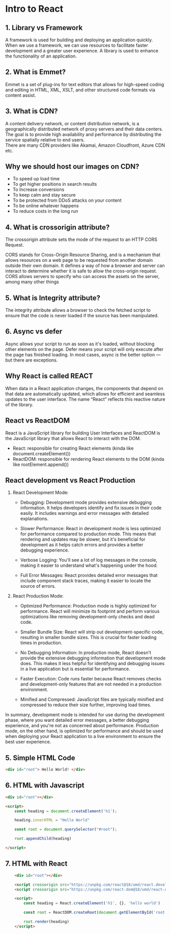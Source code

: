 # Intro to React

## 1. Library vs Framework

A framework is used for building and deploying an application quickly. When we use a framework, we can use resources to facilitate faster development and a greater user experience. A library is used to enhance the functionality of an application.

## 2. What is Emmet?

Emmet is a set of plug-ins for text editors that allows for high-speed coding and editing in HTML, XML, XSLT, and other structured code formats via content assist.

## 3. What is CDN?

A content delivery network, or content distribution network, is a geographically distributed network of proxy servers and their data centers. The goal is to provide high availability and performance by distributing the service spatially relative to end users.  
There are many CDN providers like Akamai, Amazon Cloudfront, Azure CDN etc.

## Why we should host our images on CDN?

* To speed up load time
* To get higher positions in search results
* To Increase conversions
* To keep calm and stay secure
* To be protected from DDoS attacks on your content
* To be online whatever happens
* To reduce costs in the long run

## 4. What is crossorigin attribute?

The crossorigin attribute sets the mode of the request to an HTTP CORS Request.  

CORS stands for Cross-Origin Resource Sharing, and is a mechanism that allows resources on a web page to be requested from another domain outside their own domain. It defines a way of how a browser and server can interact to determine whether it is safe to allow the cross-origin request. CORS allows servers to specify who can access the assets on the server, among many other things

## 5. What is Integrity attribute?

The integrity attribute allows a browser to check the fetched script to ensure that the code is never loaded if the source has been manipulated.

## 6. Async vs defer

Async allows your script to run as soon as it's loaded, without blocking other elements on the page. Defer means your script will only execute after the page has finished loading. In most cases, async is the better option — but there are exceptions.

## Why React is called REACT

When data in a React application changes, the components that depend on that data are automatically updated, which allows for efficient and seamless updates to the user interface. The name “React” reflects this reactive nature of the library.

## React vs ReactDOM

React is a JavaScript library for building User Interfaces and ReactDOM is the JavaScript library that allows React to interact with the DOM.

* React: responsible for creating React elements (kinda like document.createElement())
* ReactDOM: responsible for rendering React elements to the DOM (kinda like rootElement.append())

## React development vs React Production

1. React Development Mode:

    * Debugging: Development mode provides extensive debugging information. It helps developers identify and fix issues in their code easily. It includes warnings and error messages with detailed explanations.

    * Slower Performance: React in development mode is less optimized for performance compared to production mode. This means that rendering and updates may be slower, but it's beneficial for development as it helps catch errors and provides a better debugging experience.

    * Verbose Logging: You'll see a lot of log messages in the console, making it easier to understand what's happening under the hood.

    * Full Error Messages: React provides detailed error messages that include component stack traces, making it easier to locate the source of errors.

2. React Production Mode:

    * Optimized Performance: Production mode is highly optimized for performance. React will minimize its footprint and perform various optimizations like removing development-only checks and dead code.

    * Smaller Bundle Size: React will strip out development-specific code, resulting in smaller bundle sizes. This is crucial for faster loading times in production.

    * No Debugging Information: In production mode, React doesn't provide the extensive debugging information that development mode does. This makes it less helpful for identifying and debugging issues in a live application but is essential for performance.

    * Faster Execution: Code runs faster because React removes checks and development-only features that are not needed in a production environment.

    * Minified and Compressed: JavaScript files are typically minified and compressed to reduce their size further, improving load times.

In summary, development mode is intended for use during the development phase, where you want detailed error messages, a better debugging experience, and you're not as concerned about performance. Production mode, on the other hand, is optimized for performance and should be used when deploying your React application to a live environment to ensure the best user experience.

## 5. Simple HTML Code

```html
<div id="root"> Hello World! </div>
```

## 6. HTML with Javascript

```html
<div id="root"></div>

<script>
    const heading = document.createElement('h1');

    heading.innerHTML = "Hello World"

    const root = document.querySelector("#root");

    root.appendChild(heading)

</script>
```

## 7. HTML with React

```html
    <div id="root"></div>

    <script crossorigin src="https://unpkg.com/react@18/umd/react.development.js"></script>
    <script crossorigin src="https://unpkg.com/react-dom@18/umd/react-dom.development.js"></script>

    <script>
        const heading = React.createElement('h1', {}, 'hello world')

        const root = ReactDOM.createRoot(document.getElementById('root'));

        root.render(heading)
    </script>
```
